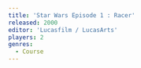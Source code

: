 ```yaml
---
title: 'Star Wars Episode 1 : Racer'
released: 2000
editor: 'Lucasfilm / LucasArts'
players: 2
genres:
  - Course
---
```

